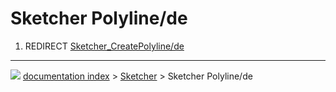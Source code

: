# Sketcher Polyline/de
1.  REDIRECT [Sketcher_CreatePolyline/de](Sketcher_CreatePolyline/de.md)



---
![](images/Button_right.svg) [documentation index](../README.md) > [Sketcher](Sketcher_Workbench.md) > Sketcher Polyline/de
